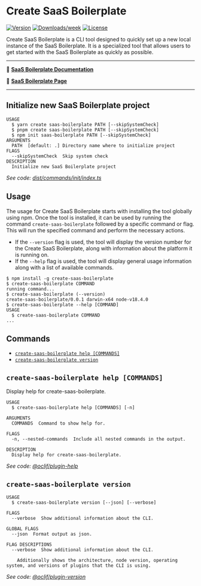 Create SaaS Boilerplate
=================

[![Version](https://img.shields.io/npm/v/create-saas-boilerplate.svg?style=for-the-badge&logo=npm)](https://npmjs.org/package/create-saas-boilerplate)
[![Downloads/week](https://img.shields.io/npm/dw/create-saas-boilerplate.svg?style=for-the-badge)](https://npmjs.org/package/create-saas-boilerplate)
[![License](https://img.shields.io/npm/l/create-saas-boilerplate.svg?style=for-the-badge)](https://github.com/apptension/create-saas-boilerplate/blob/master/package.json)

Create SaaS Boilerplate is a CLI tool designed to quickly set up a new local instance of the SaaS Boilerplate. It is a specialized tool that allows users to get started with the SaaS Boilerplate as quickly as possible. 

---

📖 [**SaaS Boilerplate Documentation**](https://docs.demo.saas.apptoku.com/)

🌟 [**SaaS Boilerplate Page**](https://www.apptension.com/saas-boilerplate)

---

## Initialize new SaaS Boilerplate project

```
USAGE
  $ yarn create saas-boilerplate PATH [--skipSystemCheck]
  $ pnpm create saas-boilerplate PATH [--skipSystemCheck]
  $ npm init saas-boilerplate PATH [--skipSystemCheck]
ARGUMENTS
  PATH  [default: .] Directory name where to initialize project
FLAGS
  --skipSystemCheck  Skip system check
DESCRIPTION
  Initialize new SaaS Boilerplate project
```
_See code: [dist/commands/init/index.ts](https://github.com/apptension/create-saas-boilerplate/blob/v0.0.1/dist/commands/init/index.ts)_

## Usage

The usage for Create SaaS Boilerplate starts with installing the tool globally using npm. Once the tool is installed, it can be used by running the command `create-saas-boilerplate` followed by a specific command or flag. This will run the specified command and perform the necessary actions.
- If the `--version` flag is used, the tool will display the version number for the Create SaaS Boilerplate, along with information about the platform it is running on.
- If the `--help` flag is used, the tool will display general usage information along with a list of available commands.

<!-- usage -->
```sh-session
$ npm install -g create-saas-boilerplate
$ create-saas-boilerplate COMMAND
running command...
$ create-saas-boilerplate (--version)
create-saas-boilerplate/0.0.1 darwin-x64 node-v18.4.0
$ create-saas-boilerplate --help [COMMAND]
USAGE
  $ create-saas-boilerplate COMMAND
...
```
<!-- usagestop -->

## Commands
<!-- commands -->
* [`create-saas-boilerplate help [COMMANDS]`](#create-saas-boilerplate-help-commands)
* [`create-saas-boilerplate version`](#create-saas-boilerplate-version)

## `create-saas-boilerplate help [COMMANDS]`

Display help for create-saas-boilerplate.

```
USAGE
  $ create-saas-boilerplate help [COMMANDS] [-n]

ARGUMENTS
  COMMANDS  Command to show help for.

FLAGS
  -n, --nested-commands  Include all nested commands in the output.

DESCRIPTION
  Display help for create-saas-boilerplate.
```

_See code: [@oclif/plugin-help](https://github.com/oclif/plugin-help/blob/v5.2.7/src/commands/help.ts)_

## `create-saas-boilerplate version`

```
USAGE
  $ create-saas-boilerplate version [--json] [--verbose]

FLAGS
  --verbose  Show additional information about the CLI.

GLOBAL FLAGS
  --json  Format output as json.

FLAG DESCRIPTIONS
  --verbose  Show additional information about the CLI.

    Additionally shows the architecture, node version, operating system, and versions of plugins that the CLI is using.
```

_See code: [@oclif/plugin-version](https://github.com/oclif/plugin-version/blob/v1.3.4/src/commands/version.ts)_
<!-- commandsstop -->
